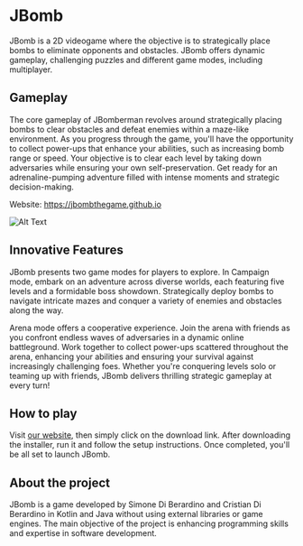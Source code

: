 # JBomb

JBomb is a 2D videogame where the objective is to strategically place bombs to eliminate opponents and obstacles. JBomb offers dynamic gameplay, challenging puzzles and different game modes, including multiplayer.

## Gameplay

The core gameplay of JBomberman revolves around strategically placing bombs to clear obstacles and defeat enemies within a maze-like environment. As you progress through the game, you'll have the opportunity to collect power-ups that enhance your abilities, such as increasing bomb range or speed. Your objective is to clear each level by taking down adversaries while ensuring your own self-preservation. Get ready for an adrenaline-pumping adventure filled with intense moments and strategic decision-making.

Website: https://jbombthegame.github.io

![Alt Text](https://jbombthegame.github.io/img/previews/1.png)

## Innovative Features

JBomb presents two game modes for players to explore.
In Campaign mode, embark on an adventure across diverse worlds, each featuring five levels and a formidable boss showdown. Strategically deploy bombs to navigate intricate mazes and conquer a variety of enemies and obstacles along the way.

Arena mode offers a cooperative experience. Join the arena with friends as you confront endless waves of adversaries in a dynamic online battleground. Work together to collect power-ups scattered throughout the arena, enhancing your abilities and ensuring your survival against increasingly challenging foes. Whether you're conquering levels solo or teaming up with friends, JBomb delivers thrilling strategic gameplay at every turn!


## How to play

Visit [our website](https://jbombthegame.github.io), then simply click on the download link. After downloading the installer, run it and follow the setup instructions. Once completed, you'll be all set to launch JBomb.

## About the project

JBomb is a game developed by Simone Di Berardino and Cristian Di Berardino in Kotlin and Java without using external libraries or game engines. The main objective of the project is enhancing programming skills and expertise in software development.
